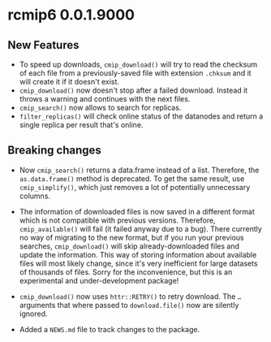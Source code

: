 # rcmip6 0.0.1.9000

## New Features

-   To speed up downloads, `cmip_download()` will try to read the checksum of each file from a previously-saved file with extension `.chksum` and it will create it if it doesn't exist.
-   `cmip_download()` now doesn't stop after a failed download. Instead it throws a warning and continues with the next files.
-   `cmip_search()` now allows to search for replicas.
-   `filter_replicas()` will check online status of the datanodes and return a single replica per result that's online.

## Breaking changes

-   Now `cmip_search()` returns a data.frame instead of a list.
    Therefore, the `as.data.frame()` method is deprecated.
    To get the same result, use `cmip_simplify()`, which just removes a lot of potentially unnecessary columns.

-   The information of downloaded files is now saved in a different format which is not compatible with previous versions.
    Therefore, `cmip_available()` will fail (it failed anyway due to a bug).
    There currently no way of migrating to the new format, but if you run your previous searches, `cmip_download()` will skip already-downloaded files and update the information.
    This way of storing information about available files will most likely change, since it's very inefficient for large datasets of thousands of files.
    Sorry for the inconvenience, but this is an experimental and under-development package!

-   `cmip_download()` now uses `httr::RETRY()` to retry download.
    The `…` arguments that where passed to `download.file()` now are silently ignored.

-   Added a `NEWS.md` file to track changes to the package.
